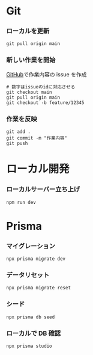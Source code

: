 # Git

### ローカルを更新

```
git pull origin main
```

### 新しい作業を開始

[GitHub](https://github.com/tooooofu24/health-management-front)で作業内容の issue を作成

```
# 数字はissueのidに対応させる
git checkout main
git pull origin main
git checkout -b feature/12345
```

### 作業を反映

```
git add .
git commit -m "作業内容"
git push
```

# ローカル開発

### ローカルサーバー立ち上げ

```
npm run dev
```

# Prisma

### マイグレーション

```
npx prisma migrate dev
```

### データリセット

```
npx prisma migrate reset
```

### シード

```
npx prisma db seed
```

### ローカルで DB 確認

```
npx prisma studio
```
